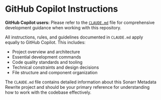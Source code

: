 # GitHub Copilot Instructions

**GitHub Copilot users:** Please refer to the [`CLAUDE.md`](../CLAUDE.md) file for comprehensive development guidance when working with this repository.

All instructions, rules, and guidelines documented in `CLAUDE.md` apply equally to GitHub Copilot. This includes:

- Project overview and architecture
- Essential development commands
- Code quality standards and tooling
- Technical constraints and design decisions
- File structure and component organization

The `CLAUDE.md` file contains detailed information about this Sonarr Metadata Rewrite project and should be your primary reference for understanding how to work with the codebase effectively.

